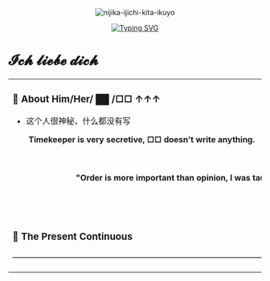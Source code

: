 <div align="center">

![nijika-ijichi-kita-ikuyo](https://github.com/vertin0814/vertin0814/assets/168434701/72c93d42-59cb-467d-8218-da7c749c2d32)

[![Typing SVG](https://readme-typing-svg.demolab.com?font=Fira+Code&size=30&pause=1000&center=true&vCenter=true&random=false&width=435&lines=console.log(Hello+World);%E7%BB%B4%E5%B0%94%E6%B1%80%E5%90%91%E6%82%A8%E9%97%AE%E5%A5%BD(%E2%80%A2%CC%80%E1%B4%97%E2%80%A2+)+%CC%91%CC%91)](https://git.io/typing-svg)

</div>

#  𝓘𝓬𝓱 𝓵𝓲𝓮𝓫𝓮 𝓭𝓲𝓬𝓱

<table>
  
<tr><td>

###  🎩 About Him/Her/ ██ /□□ ↑↑↑

<img align="right" width="200" src="https://github.com/vertin0814/vertin0814/assets/168434701/968f90ce-be8b-42ff-b2a3-01fd007f88c0">

- 这个人很神秘，什么都没有写
<p>&emsp;&emsp;<strong>Timekeeper is very secretive, □□ doesn't write anything.</strong></p>

<div align="center">
<br>
<br>
<strong>"Order is more important than opinion, I was taught in this way."</strong>         
</div>

</td></tr>

<tr><td>

###  🏃 The Present Continuous 
————————————————————————————————————————————————————————————


